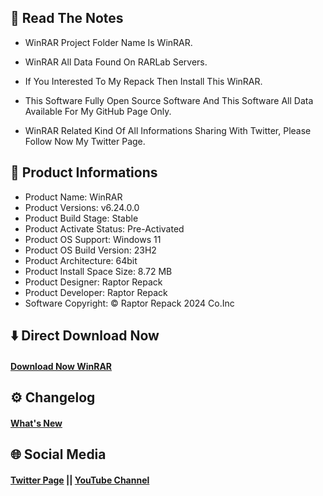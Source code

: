 ## 📝 Read The Notes

- WinRAR Project Folder Name  Is WinRAR.

- WinRAR All Data Found On RARLab Servers.

- If You Interested To My Repack Then Install This WinRAR.

- This Software Fully Open Source Software And This Software All Data Available For My GitHub Page Only.

- WinRAR Related Kind Of All Informations Sharing With Twitter, Please Follow Now My Twitter Page.

## 🧾 Product Informations

- Product Name: WinRAR
- Product Versions: v6.24.0.0
- Product Build Stage: Stable
- Product Activate Status: Pre-Activated
- Product OS Support: Windows 11
- Product OS Build Version: 23H2
- Product Architecture: 64bit
- Product Install Space Size: 8.72 MB
- Product Designer: Raptor Repack
- Product Developer: Raptor Repack
- Software Copyright: © Raptor Repack 2024 Co.Inc

## ⬇️ Direct Download Now

#### [Download Now WinRAR](https://github.com/RaptorRepack/RaptorRepack/releases/download/Download/WinRAR_v6.24.0.0_x64.exe)

## ⚙️ Changelog

#### [What's New](https://github.com/RaptorRepack/WinRAR/releases/tag/v6.24)

## 🌐 Social Media

#### [Twitter Page](https://twitter.com/raptorrepack) || [YouTube Channel](https://youtube.com/@RaptorRepack)
